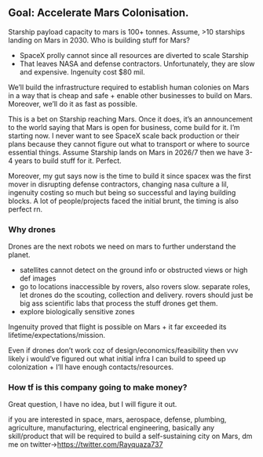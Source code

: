 ## Goal: Accelerate Mars Colonisation.

Starship payload capacity to mars is 100+ tonnes. Assume, >10 starships landing on Mars in 2030. Who is building stuff for Mars? 

- SpaceX prolly cannot since all resources are diverted to scale Starship
- That leaves NASA and defense contractors. Unfortunately, they are slow and expensive. Ingenuity cost $80 mil.

We’ll build the infrastructure required to establish human colonies on Mars in a way that is cheap and safe + enable other businesses to build on Mars. Moreover, we’ll do it as fast as possible.

This is a bet on Starship reaching Mars. Once it does, it’s an announcement to the world saying that Mars is open for business, come build for it. I’m starting now. I never want to see SpaceX scale back production or their plans because they cannot figure out what to transport or where to source essential things. Assume Starship lands on Mars in 2026/7 then we have 3-4 years to build stuff for it. Perfect.

Moreover, my gut says now is the time to build it since spacex was the first mover in disrupting defense contractors, changing nasa culture a lil, ingenuity costing so much but being so successful and laying building blocks. A lot of people/projects faced the initial brunt, the timing is also perfect rn.

### Why drones

Drones are the next robots we need on mars to further understand the planet. 

- satellites cannot detect on the ground info or obstructed views or high def images
- go to locations inaccessible by rovers, also rovers slow. separate roles, let drones do the scouting, collection and delivery. rovers should just be big ass scientific labs that process the stuff drones get them.
- explore biologically sensitive zones

Ingenuity proved that flight is possible on Mars + it far exceeded its lifetime/expectations/mission. 

Even if drones don’t work coz of design/economics/feasibility then vvv likely i would’ve figured out what initial infra I can build to speed up colonization + I’ll have enough contacts/resources.

### How tf is this company going to make money?

Great question, I have no idea, but I will figure it out.




if you are interested in space, mars, aerospace, defense, plumbing, agriculture, manufacturing, electrical engineering, basically any skill/product that will be required to build a self-sustaining city on Mars, dm me on twitter->https://twitter.com/Rayquaza737
